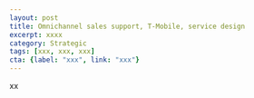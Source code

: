 ```yaml
---
layout: post
title: Omnichannel sales support, T-Mobile, service design
excerpt: xxxx
category: Strategic
tags: [xxx, xxx, xxx]
cta: {label: "xxx", link: "xxx"}
---
```


xx